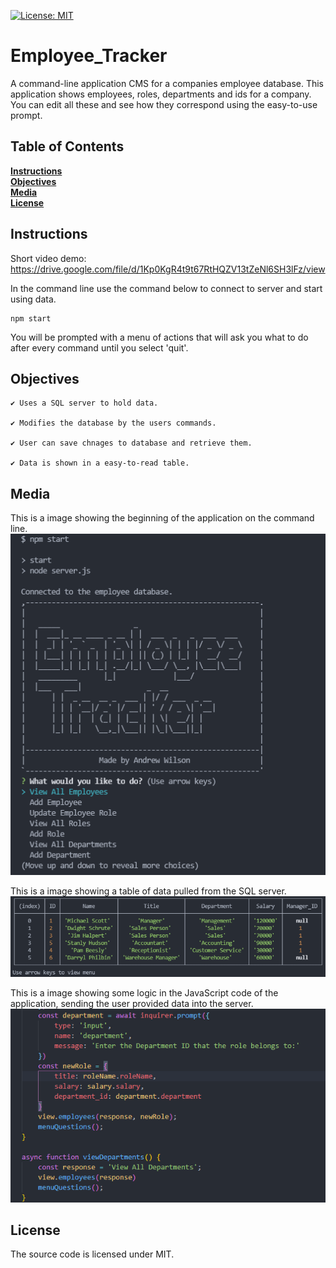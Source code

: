 [![License: MIT](https://img.shields.io/badge/License-MIT-yellow.svg)](https://opensource.org/licenses/MIT)


# Employee_Tracker
A command-line application CMS for a companies employee database. This application shows employees, roles, departments and ids for a company. You can edit all these and see how they correspond using the easy-to-use prompt.

## Table of Contents

**[Instructions](#Instructions)**<br>
**[Objectives](#Objectives)**<br>
**[Media](#Media)**<br>
**[License](#License)**<br>

## Instructions 

Short video demo: https://drive.google.com/file/d/1Kp0KgR4t9t67RtHQZV13tZeNl6SH3lFz/view

In the command line use the command below to connect to server and start using data.
```
npm start
```
You will be prompted with a menu of actions that will ask you what to do after every command until you select 'quit'. 

## Objectives

```
✔️ Uses a SQL server to hold data.

✔️ Modifies the database by the users commands.

✔️ User can save chnages to database and retrieve them. 

✔️ Data is shown in a easy-to-read table.
```

## Media

This is a image showing the beginning of the application on the command line.
![](/assets/start.png)

This is a image showing a table of data pulled from the SQL server.
![](/assets/table.png)

This is a image showing some logic in the JavaScript code of the application, sending the user provided data into the server.
![](/assets/snippet.png)

## License
The source code is licensed under MIT.
